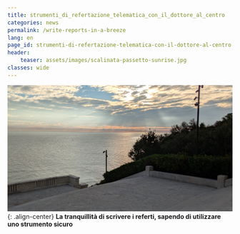 ```yaml
---
title: strumenti_di_refertazione_telematica_con_il_dottore_al_centro
categories: news
permalink: /write-reports-in-a-breeze
lang: en
page_id: strumenti-di-refertazione-telematica-con-il-dottore-al-centro
header:
    teaser: assets/images/scalinata-passetto-sunrise.jpg
classes: wide
---
```


<!-- [![](img.jpg)](img.jpg) -->
![image-center](assets/images/scalinata-passetto-sunrise.jpg){: .align-center}
**La tranquillità di scrivere i referti, sapendo di utilizzare uno strumento sicuro**